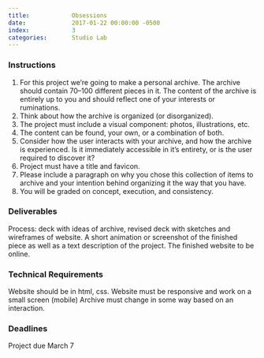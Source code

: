 ```yaml
---
title:            Obsessions
date:             2017-01-22 00:00:00 -0500
index:            3
categories:       Studio Lab
---
```

### Instructions

1. For this project we’re going to make a personal archive. The archive should contain 70–100 different pieces in it. The content of the archive is entirely up to you and should reflect one of your interests or ruminations.
2. Think about how the archive is organized (or disorganized).
3. The project must include a visual component: photos, illustrations, etc.
4. The content can be found, your own, or a combination of both.
5. Consider how the user interacts with your archive, and how the archive is experienced. Is it immediately accessible in it’s entirety, or is the user required to discover it?
6. Project must have a title and favicon.
7. Please include a paragraph on why you chose this collection of items to archive and your intention behind organizing it the way that you have.
8. You will be graded on concept, execution, and consistency.


### Deliverables

Process: deck with ideas of archive, revised deck with sketches and wireframes of website. A short animation or screenshot of the finished piece as well as a text description of the project. The finished website to be online.

### Technical Requirements

Website should be in html, css.
Website must be responsive and work on a small screen (mobile)
Archive must change in some way based on an interaction.


### Deadlines

Project due March 7


